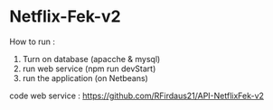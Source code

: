 # Netflix-Fek-v2

How to run : 
1. Turn on database (apacche & mysql)
2. run web service (npm run devStart)
3. run the application (on Netbeans)

code web service : 
https://github.com/RFirdaus21/API-NetflixFek-v2
